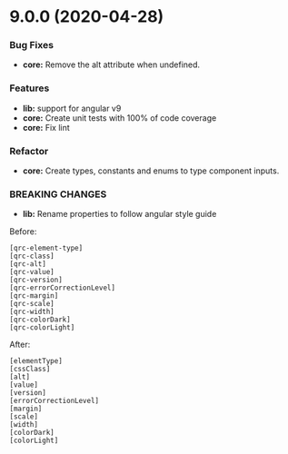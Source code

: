 <a name="9.0.0"></a>
# 9.0.0 (2020-04-28)


### Bug Fixes

* **core:** Remove the alt attribute when undefined.

### Features

* **lib:** support for angular v9
* **core:** Create unit tests with 100% of code coverage
* **core:** Fix lint

### Refactor

* **core:** Create types, constants and enums to type component inputs.

### BREAKING CHANGES

* **lib:** Rename properties to follow angular style guide

Before:
```
[qrc-element-type] 
[qrc-class] 
[qrc-alt] 
[qrc-value] 
[qrc-version]
[qrc-errorCorrectionLevel]
[qrc-margin]
[qrc-scale]
[qrc-width]
[qrc-colorDark]
[qrc-colorLight]
```

After:
```
[elementType]
[cssClass]
[alt]
[value]
[version]
[errorCorrectionLevel]
[margin]
[scale]
[width]
[colorDark]
[colorLight]
```
